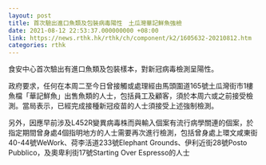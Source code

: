 ```yaml
---
layout: post
title: 首次驗出進口魚類及包裝病毒陽性　土瓜灣華記鮮魚強檢
date: 2021-08-12 22:53:37.000000000 +08:00
link: https://news.rthk.hk/rthk/ch/component/k2/1605632-20210812.htm
categories: rthk
---
```


食安中心首次驗出有進口魚類及包裝樣本，對新冠病毒檢測呈陽性。

政府要求，任何在本周二至今日曾接觸或處理經由馬頭圍道165號土瓜灣街市1樓魚檔「華記鮮魚」出售魚類的人士，包括員工及顧客，須於本周六或之前接受檢測。當局表示，已經完成接種新冠疫苗的人士須接受上述強制檢測。

另外，因應早前涉及L452R變異病毒株而與輸入個案有流行病學關連的個案，於指定期間曾身處4個指明地方的人士需要再次進行檢測，包括曾身處上環文咸東街40-44號WeWork、荷李活道233號Elephant Grounds、伊利近街28號Posto Pubblico，及奧卑利街17號Starting Over Espresso的人士

